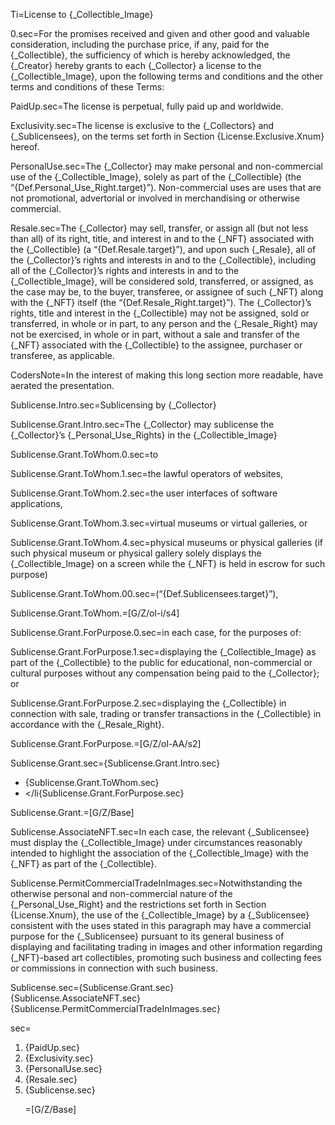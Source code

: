 
Ti=License to {_Collectible_Image}

0.sec=For the promises received and given and other good and valuable consideration, including the purchase price, if any, paid for the {_Collectible}, the sufficiency of which is hereby acknowledged, the {_Creator} hereby grants to each {_Collector} a license to the {_Collectible_Image}, upon the following terms and conditions and the other terms and conditions of these Terms: 

PaidUp.sec=The license is perpetual, fully paid up and worldwide.

Exclusivity.sec=The license is exclusive to the {_Collectors} and {_Sublicensees}, on the terms set forth in Section {License.Exclusive.Xnum} hereof.

PersonalUse.sec=The {_Collector} may make personal and non-commercial use of the {_Collectible_Image}, solely as part of the {_Collectible} (the “{Def.Personal_Use_Right.target}”). Non-commercial uses are uses that are not promotional, advertorial or involved in merchandising or otherwise commercial. 

Resale.sec=The {_Collector} may sell, transfer, or assign all (but not less than all) of its right, title, and interest in and to the {_NFT} associated with the {_Collectible} (a “{Def.Resale.target}”), and upon such {_Resale}, all of the {_Collector}’s rights and interests in and to the {_Collectible}, including all of the {_Collector}’s rights and interests in and to the {_Collectible_Image}, will be considered sold, transferred, or assigned, as the case may be, to the buyer, transferee, or assignee of such {_NFT} along with the {_NFT} itself (the “{Def.Resale_Right.target}”). The {_Collector}’s rights, title and interest in the {_Collectible} may not be assigned, sold or transferred, in whole or in part, to any person and the {_Resale_Right} may not be exercised, in whole or in part, without a sale and transfer of the {_NFT} associated with the {_Collectible} to the assignee, purchaser or transferee, as applicable.

CodersNote=In the interest of making this long section more readable, have aerated the presentation. 

Sublicense.Intro.sec=Sublicensing by {_Collector}

Sublicense.Grant.Intro.sec=The {_Collector} may sublicense the {_Collector}’s {_Personal_Use_Rights} in the {_Collectible_Image}

Sublicense.Grant.ToWhom.0.sec=to

Sublicense.Grant.ToWhom.1.sec=the lawful operators of websites,

Sublicense.Grant.ToWhom.2.sec=the user interfaces of software applications,

Sublicense.Grant.ToWhom.3.sec=virtual museums or virtual galleries, or

Sublicense.Grant.ToWhom.4.sec=physical museums or physical galleries (if such physical museum or physical gallery solely displays the {_Collectible_Image} on a screen while the {_NFT} is held in escrow for such purpose) 

Sublicense.Grant.ToWhom.00.sec=(“{Def.Sublicensees.target}”),

Sublicense.Grant.ToWhom.=[G/Z/ol-i/s4]

Sublicense.Grant.ForPurpose.0.sec=in each case, for the purposes of:

Sublicense.Grant.ForPurpose.1.sec=displaying the {_Collectible_Image} as part of the {_Collectible} to the public for educational, non-commercial or cultural purposes without any compensation being paid to the {_Collector}; or

Sublicense.Grant.ForPurpose.2.sec=displaying the {_Collectible} in connection with sale, trading or transfer transactions in the {_Collectible} in accordance with the {_Resale_Right}.

Sublicense.Grant.ForPurpose.=[G/Z/ol-AA/s2]

Sublicense.Grant.sec={Sublicense.Grant.Intro.sec}<ul type="bullet"><li>{Sublicense.Grant.ToWhom.sec}<li></li{Sublicense.Grant.ForPurpose.sec}</li></ul>

Sublicense.Grant.=[G/Z/Base]

Sublicense.AssociateNFT.sec=In each case, the relevant {_Sublicensee} must display the {_Collectible_Image} under circumstances reasonably intended to highlight the association of the {_Collectible_Image} with the {_NFT} as part of the {_Collectible}.

Sublicense.PermitCommercialTradeInImages.sec=Notwithstanding the otherwise personal and non-commercial nature of the {_Personal_Use_Right} and the restrictions set forth in Section {License.Xnum}, the use of the {_Collectible_Image} by a {_Sublicensee} consistent with the uses stated in this paragraph may have a commercial purpose for the {_Sublicensee} pursuant to its general business of displaying and facilitating trading in images and other information regarding {_NFT}-based art collectibles, promoting such business and collecting fees or commissions in connection with such business.

Sublicense.sec={Sublicense.Grant.sec}<br>{Sublicense.AssociateNFT.sec}<br>{Sublicense.PermitCommercialTradeInImages.sec}

sec=<ol><li>{PaidUp.sec}</li><li>{Exclusivity.sec}</li><li>{PersonalUse.sec}</li><li>{Resale.sec}</li><li>{Sublicense.sec}</li></ul>

=[G/Z/Base]


